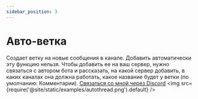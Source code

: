 ```yaml
---
sidebar_position: 3
---
```


# Авто-ветка

Создает ветку на новые сообщения в канале. Добавить автоматически эту функцию нельзя. Чтобы добавить ее на ваш сервер, нужно связаться с автором бота и рассказать, на какой сервер добавить, в каких каналах она должна работать, какое название будет у ветки (по умолчанию: Комментарии). [Связаться со мной через Discord](https://discord.com/users/1030456085657690112/)
<img src={require('@site/static/examples/autothread.png').default} />